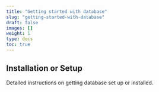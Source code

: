 ```yaml
---
title: "Getting started with database"
slug: "getting-started-with-database"
draft: false
images: []
weight: 1
type: docs
toc: true
---
```


## Installation or Setup
Detailed instructions on getting database set up or installed.

